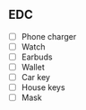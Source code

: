 ## EDC

- [ ] Phone charger
- [ ] Watch
- [ ] Earbuds
- [ ] Wallet
- [ ] Car key
- [ ] House keys
- [ ] Mask